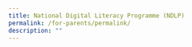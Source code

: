 ```yaml
---
title: National Digital Literacy Programme (NDLP)
permalink: /for-parents/permalink/
description: ""
---
```

